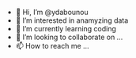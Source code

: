 - 👋 Hi, I’m @ydabounou
- 👀 I’m interested in anamyzing data
- 🌱 I’m currently learning coding
- 💞️ I’m looking to collaborate on ...
- 📫 How to reach me ...

<!---
ydabounou/ydabounou is a ✨ special ✨ repository because its `README.md` (this file) appears on your GitHub profile.
You can click the Preview link to take a look at your changes.
--->
